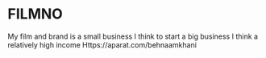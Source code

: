 # FILMNO
My film and brand is a small business I think to start a big business I think a relatively high income
Https://aparat.com/behnaamkhani
